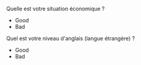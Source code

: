 Quelle est votre situation économique ?
- Good
- Bad

Quel est votre niveau d'anglais (langue étrangère) ?
- Good
- Bad
